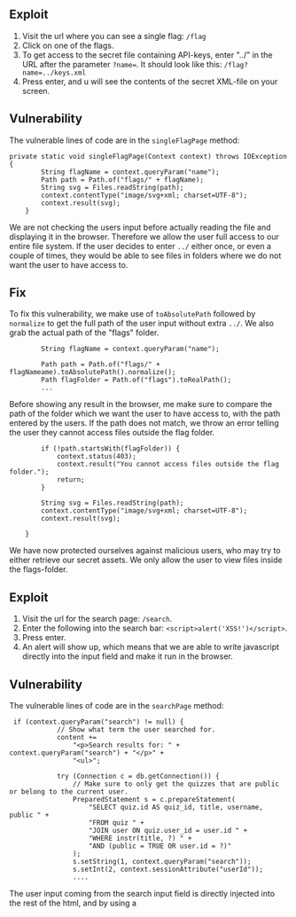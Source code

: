 ## Exploit

1. Visit the url where you can see a single flag:  `/flag`
2. Click on one of the flags.
3. To get access to the secret file containing API-keys, enter "../" in the URL after the parameter `?name=`. It should look like this: `/flag?name=../keys.xml`
4. Press enter, and u will see the contents of the secret XML-file on your screen.

## Vulnerability

The vulnerable lines of code are in the `singleFlagPage` method:
```
private static void singleFlagPage(Context context) throws IOException {
        String flagName = context.queryParam("name");
        Path path = Path.of("flags/" + flagName);
        String svg = Files.readString(path);
        context.contentType("image/svg+xml; charset=UTF-8");
        context.result(svg);
    }
```
We are not checking the users input before actually reading the file and displaying it in the browser. Therefore we allow the user full access to our entire file system. If the user decides to enter `../` either once, or even a couple of times, they would be able to see files in folders where we do not want the user to have access to.

## Fix

To fix this vulnerability, we make use of `toAbsolutePath` followed by `normalize` to get the full path of the user input without extra `../`. We also grab the actual path of the "flags" folder.
```
        String flagName = context.queryParam("name");

        Path path = Path.of("flags/" + flagNameame).toAbsolutePath().normalize();
        Path flagFolder = Path.of("flags").toRealPath();   
        ...
```
Before showing any result in the browser, me make sure to compare the path of the folder which we want the user to have access to, with the path entered by the users. If the path does not match, we throw an error telling the user they cannot access files outside the flag folder.
```
        if (!path.startsWith(flagFolder)) {
            context.status(403);
            context.result("You cannot access files outside the flag folder.");
            return;
        }

        String svg = Files.readString(path);
        context.contentType("image/svg+xml; charset=UTF-8");
        context.result(svg);

    }
```
We have now protected ourselves against malicious users, who may try to either retrieve our secret assets. We only allow the user to view files inside the flags-folder.  


## Exploit

1. Visit the url for the search page:  `/search`.
2. Enter the following into the search bar: `<script>alert('XSS!')</script>`.
3. Press enter.
4. An alert will show up, which means that we are able to write javascript directly into the input field and make it run in the browser.

## Vulnerability

The vulnerable lines of code are in the `searchPage` method:
```
 if (context.queryParam("search") != null) {
            // Show what term the user searched for.
            content +=
                "<p>Search results for: " + context.queryParam("search") + "</p>" +
                "<ul>";

            try (Connection c = db.getConnection()) {
                // Make sure to only get the quizzes that are public or belong to the current user.
                PreparedStatement s = c.prepareStatement(
                    "SELECT quiz.id AS quiz_id, title, username, public " +
                    "FROM quiz " +
                    "JOIN user ON quiz.user_id = user.id " +
                    "WHERE instr(title, ?) " +
                    "AND (public = TRUE OR user.id = ?)"
                );
                s.setString(1, context.queryParam("search"));
                s.setInt(2, context.sessionAttribute("userId"));
                ....
```
The user input coming from the search input field is directly injected into the rest of the html, and by using a <script> tag, it will therefore also be interpreted by the browser as an html-element. To be more concrete, a tag used to run javascript. Here we are simply showing that running scripts in the browser is possible by showing an innocent browser alert, but if an attacker really wanted to, they could cause serious harm to your website visitors. For example by creating fake password forms, malicious links, and a whole lot more.

## Fix

To fix this vulnerability, we make use of `Encoder`, which is a class from the Owasp library which specializes in web security. The Encoder changes the way the `<script>` tag is interpreted by the browser. Import the following: `import org.owasp.encoder.Encode`. All we need to do other than to import, is to wrap our input inside of an Encoder-object, and the input will be interpreted as just a plain String by the browser:
```
 ....       
 "<p>Search results for: " + Encode.forHtml(context.queryParam("search")) + "</p>" + "<ul>";  
 ....       
```
We have now protected ourselves against malicious users, who may try to run damaging code inside the search input field on our website. 
        
        
## Exploit
        
1. Register an account at `/register`.
2. Log in to the website.
3. Go to `/create` and fill in the form to make a quiz.
4. In the title-input, enter `<script>alert('XSS!')</script>`.
5. Go to the play-page at `/play`.
6. As soon as the page loads, the script will run as it gets pulled from the database.
        
## Vulnerability
        
One could argue that you should not be able to save something like `<script>alert('XSS!')</script>` to the database in the first place, but here we are going to focus on the part of the code that actually triggers the script. The vulnerable lines of code are in the `showQuiz` function in the `main.js` file:
        
```
        
....        
questionNode.innerHTML =
            '<h1 class="quiz-title">Quiz: ' + quiz.title + (quiz.public ? '' : ' [private]') + '</h1>' +
            '<figure class="flag">' +
                '<img src="/flag?name=' + question.image_path + '">' +
            '</figure>' +
            '<h2 class="prompt">' + question.prompt + '</h2>'   
        
....        
        
```    
       
The `quiz.title` variable, which we now know can contain a malicious script, is grabbed from the database and then directly injected into the html with the use of `innerHTML`. This means that at this point, the potentially malicious code is now stored in our database, and will run every single time ANY user visits the website. This is called a *Persisted* XSS exploit, as it is saved to the server, and hence it will run for anyone making a request to the site. 
        
## Fix        
        
In order to fix this issue, I will provide two different solutions. The first one is very similar to the last XSS exploit we talked about, as we will use something very similar to the `Encoder`-class which we used in Java. Since that is a Java library however, we cannot use that here. As Javascript is "the language of the web", there is a very neat way in which we can accomplish the same thing. In the standard Javascript library we have a function called `encodeURI`. This will accomplish the same thing, escaping dangerous characters that we don't want on our website.
        
```
....         
questionNode.innerHTML =
            '<h1 class="quiz-title">Quiz: ' + encodeURI(quiz.title) + (quiz.public ? '' : ' [private]') + '</h1>' +
            '<figure class="flag">' +
                '<img src="/flag?name=' + question.image_path + '">' +
            '</figure>' +
            '<h2 class="prompt">' + question.prompt + '</h2>'
....               
```
